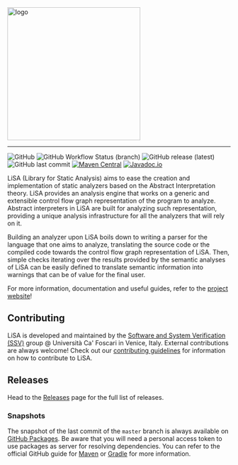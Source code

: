 <img src="logo.png" alt="logo" width="300"/>

---

![GitHub](https://img.shields.io/github/license/lisa-analyzer/lisa?color=brightgreen)
![GitHub Workflow Status (branch)](https://img.shields.io/github/actions/workflow/status/lisa-analyzer/lisa/gradle-master.yml?branch=master)
![GitHub release (latest)](https://img.shields.io/github/v/release/lisa-analyzer/lisa?display_name=release&color=brightgreen)
![GitHub last commit](https://img.shields.io/github/last-commit/lisa-analyzer/lisa)
[![Maven Central](https://img.shields.io/maven-central/v/io.github.lisa-analyzer/lisa-sdk?color=brightgreen)](https://search.maven.org/artifact/io.github.lisa-analyzer/lisa-sdk)
[![Javadoc.io](https://javadoc.io/badge2/io.github.lisa-analyzer/lisa-sdk/javadoc.svg)](https://javadoc.io/doc/io.github.lisa-analyzer/lisa-sdk)

LiSA (Library for Static Analysis) aims to ease the creation and implementation of static analyzers based on the Abstract Interpretation theory.
LiSA provides an analysis engine that works on a generic and extensible control flow graph representation of the program to analyze. Abstract interpreters in LiSA are built 
for analyzing such representation, providing a unique analysis infrastructure for all the analyzers that will rely on it.

Building an analyzer upon LiSA boils down to writing a parser for the language that one aims to analyze, translating the source code or the compiled code towards 
the control flow graph representation of LiSA. Then, simple checks iterating over the results provided by the semantic analyses of LiSA can be easily defined to translate 
semantic information into warnings that can be of value for the final user. 

For more information, documentation and useful guides, refer to the [project website](https://lisa-analyzer.github.io/)!

## Contributing 

LiSA is developed and maintained by the [Software and System Verification (SSV)](https://ssv.dais.unive.it/) group @ Università Ca' Foscari in Venice, Italy. 
External contributions are always welcome! Check out our [contributing guidelines](./CONTRIBUTING.md) for information on how to contribute to LiSA.

## Releases

Head to the [Releases](https://github.com/lisa-analyzer/lisa/releases) page for the full list of releases. 

### Snapshots

The snapshot of the last commit of the `master` branch is always available on [GitHub Packages](https://github.com/orgs/lisa-analyzer/packages?repo_name=lisa). Be aware that you will need a personal access token to use packages as server for resolving dependencies. You can refer to the official GitHub guide for [Maven](https://docs.github.com/en/packages/working-with-a-github-packages-registry/working-with-the-apache-maven-registry#authenticating-to-github-packages) or [Gradle](https://docs.github.com/en/packages/working-with-a-github-packages-registry/working-with-the-gradle-registry#authenticating-to-github-packages) for more information.
